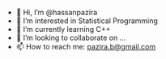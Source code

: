 - 👋 Hi, I’m @hassanpazira
- 👀 I’m interested in Statistical Programming
- 🌱 I’m currently learning C++
- 💞️ I’m looking to collaborate on ...
- 📫 How to reach me: pazira.b@gmail.com

<!---
hassanpazira/hassanpazira is a ✨ special ✨ repository because its `README.md` (this file) appears on your GitHub profile.
You can click the Preview link to take a look at your changes.
--->
